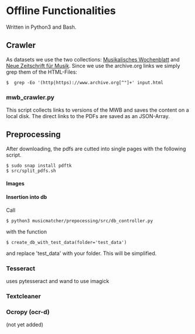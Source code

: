 # Offline Functionalities

Written in Python3 and Bash.


## Crawler
As datasets we use the two collections: [Musikalisches Wochenblatt](https://de.wikisource.org/wiki/Musikalisches_Wochenblatt_(Leipzig)) and 
 [Neue Zeitschrift für Musik](https://de.wikisource.org/wiki/Neue_Zeitschrift_f%C3%BCr_Musik). Since we use the archive.org links we simply grep them of the HTML-Files:
 
 	$  grep -Eo '(http|https)://www.archive.org[^"]+' input.html 


### mwb_crawler.py
This script collects links to versions of the MWB and saves the content on a local disk. The direct links to the PDFs are saved as an JSON-Array.


## Preprocessing

After downloading, the pdfs are cutted into single pages with the following script.

	$ sudo snap install pdftk
	$ src/split_pdfs.sh
	
#### Images

#### Insertion into db

Call 

	$ python3 musicmatcher/prepocessing/src/db_controller.py
	
with the function
	
	$ create_db_with_test_data(folder='test_data')

and replace 'test_data' with your folder. This will be simplified.


### Tesseract
uses pytesseract and wand to use imagick

### Textcleaner


### Ocropy (ocr-d)

(not yet added)



